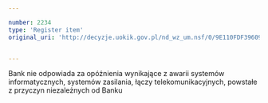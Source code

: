 ```yaml
---

number: 2234
type: 'Register item'
original_uri: 'http://decyzje.uokik.gov.pl/nd_wz_um.nsf/0/9E110FDF39609FE4C1257847003FBBA6?OpenDocument'


---
```


Bank nie odpowiada za opóźnienia wynikające z awarii systemów informatycznych, systemów zasilania, łączy telekomunikacyjnych, powstałe z przyczyn niezależnych od Banku
